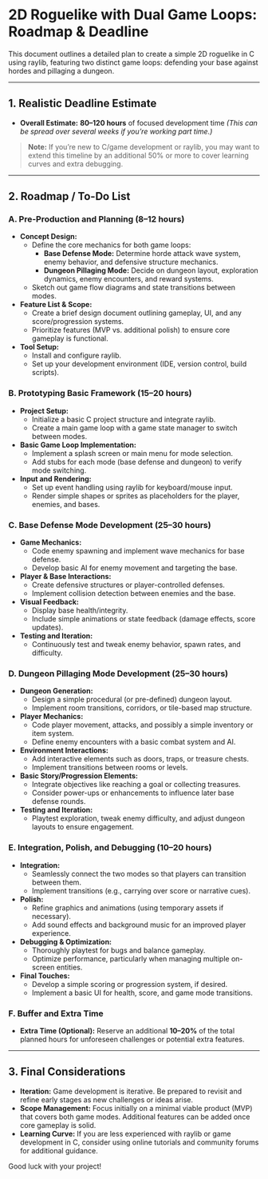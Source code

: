 # 2D Roguelike with Dual Game Loops: Roadmap & Deadline

This document outlines a detailed plan to create a simple 2D roguelike in C using raylib, featuring two distinct game loops: defending your base against hordes and pillaging a dungeon.

---

## 1. Realistic Deadline Estimate

- **Overall Estimate:** **80–120 hours** of focused development time
  *(This can be spread over several weeks if you’re working part time.)*

> **Note:**
> If you’re new to C/game development or raylib, you may want to extend this timeline by an additional 50% or more to cover learning curves and extra debugging.

---

## 2. Roadmap / To-Do List

### A. Pre-Production and Planning (8–12 hours)
- **Concept Design:**
  - Define the core mechanics for both game loops:
    - **Base Defense Mode:** Determine horde attack wave system, enemy behavior, and defensive structure mechanics.
    - **Dungeon Pillaging Mode:** Decide on dungeon layout, exploration dynamics, enemy encounters, and reward systems.
  - Sketch out game flow diagrams and state transitions between modes.
- **Feature List & Scope:**
  - Create a brief design document outlining gameplay, UI, and any score/progression systems.
  - Prioritize features (MVP vs. additional polish) to ensure core gameplay is functional.
- **Tool Setup:**
  - Install and configure raylib.
  - Set up your development environment (IDE, version control, build scripts).

### B. Prototyping Basic Framework (15–20 hours)
- **Project Setup:**
  - Initialize a basic C project structure and integrate raylib.
  - Create a main game loop with a game state manager to switch between modes.
- **Basic Game Loop Implementation:**
  - Implement a splash screen or main menu for mode selection.
  - Add stubs for each mode (base defense and dungeon) to verify mode switching.
- **Input and Rendering:**
  - Set up event handling using raylib for keyboard/mouse input.
  - Render simple shapes or sprites as placeholders for the player, enemies, and bases.

### C. Base Defense Mode Development (25–30 hours)
- **Game Mechanics:**
  - Code enemy spawning and implement wave mechanics for base defense.
  - Develop basic AI for enemy movement and targeting the base.
- **Player & Base Interactions:**
  - Create defensive structures or player-controlled defenses.
  - Implement collision detection between enemies and the base.
- **Visual Feedback:**
  - Display base health/integrity.
  - Include simple animations or state feedback (damage effects, score updates).
- **Testing and Iteration:**
  - Continuously test and tweak enemy behavior, spawn rates, and difficulty.

### D. Dungeon Pillaging Mode Development (25–30 hours)
- **Dungeon Generation:**
  - Design a simple procedural (or pre-defined) dungeon layout.
  - Implement room transitions, corridors, or tile-based map structure.
- **Player Mechanics:**
  - Code player movement, attacks, and possibly a simple inventory or item system.
  - Define enemy encounters with a basic combat system and AI.
- **Environment Interactions:**
  - Add interactive elements such as doors, traps, or treasure chests.
  - Implement transitions between rooms or levels.
- **Basic Story/Progression Elements:**
  - Integrate objectives like reaching a goal or collecting treasures.
  - Consider power-ups or enhancements to influence later base defense rounds.
- **Testing and Iteration:**
  - Playtest exploration, tweak enemy difficulty, and adjust dungeon layouts to ensure engagement.

### E. Integration, Polish, and Debugging (10–20 hours)
- **Integration:**
  - Seamlessly connect the two modes so that players can transition between them.
  - Implement transitions (e.g., carrying over score or narrative cues).
- **Polish:**
  - Refine graphics and animations (using temporary assets if necessary).
  - Add sound effects and background music for an improved player experience.
- **Debugging & Optimization:**
  - Thoroughly playtest for bugs and balance gameplay.
  - Optimize performance, particularly when managing multiple on-screen entities.
- **Final Touches:**
  - Develop a simple scoring or progression system, if desired.
  - Implement a basic UI for health, score, and game mode transitions.

### F. Buffer and Extra Time
- **Extra Time (Optional):** Reserve an additional **10–20%** of the total planned hours for unforeseen challenges or potential extra features.

---

## 3. Final Considerations

- **Iteration:** Game development is iterative. Be prepared to revisit and refine early stages as new challenges or ideas arise.
- **Scope Management:** Focus initially on a minimal viable product (MVP) that covers both game modes. Additional features can be added once core gameplay is solid.
- **Learning Curve:** If you are less experienced with raylib or game development in C, consider using online tutorials and community forums for additional guidance.

Good luck with your project!
